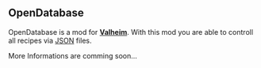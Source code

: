 ## OpenDatabase

OpenDatabase is a mod for [**Valheim**](https://store.steampowered.com/app/892970/Valheim/).
With this mod you are able to controll all recipes via [JSON](https://en.wikipedia.org/wiki/JSON) files.

More Informations are comming soon...